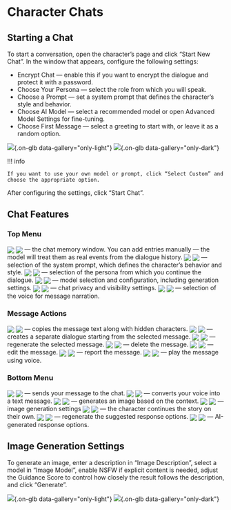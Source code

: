 # Character Chats

## Starting a Chat

To start a conversation, open the character’s page and click “Start New Chat”. In the window that appears, configure the following settings:

- Encrypt Chat — enable this if you want to encrypt the dialogue and protect it with a password.
- Choose Your Persona — select the role from which you will speak.
- Choose a Prompt — set a system prompt that defines the character’s style and behavior.
- Choose AI Model — select a recommended model or open Advanced Model Settings for fine-tuning.
- Choose First Message — select a greeting to start with, or leave it as a random option.

![](../assets/image/character/13.png#only-light){.on-glb data-gallery="only-light"}
![](../assets/image/character/13_dark.png#only-dark){.on-glb data-gallery="only-dark"}

!!! info

	If you want to use your own model or prompt, click “Select Custom” and choose the appropriate option.

After configuring the settings, click “Start Chat”.

## Chat Features

### Top Menu

<img src="../../assets/image/character/ico_1.png#only-light" style="vertical-align:middle;">
<img src="../../assets/image/character/ico_1_dark.png#only-dark" style="vertical-align:middle;">
— the chat memory window. You can add entries manually — the model will treat them as real events from the dialogue history.

<img src="../../assets/image/character/ico_2.png#only-light" style="vertical-align:middle;">
<img src="../../assets/image/character/ico_2_dark.png#only-dark" style="vertical-align:middle;">
— selection of the system prompt, which defines the character’s behavior and style.

<img src="../../assets/image/character/ico_3.png#only-light" style="vertical-align:middle;">
<img src="../../assets/image/character/ico_3_dark.png#only-dark" style="vertical-align:middle;">
— selection of the persona from which you continue the dialogue.

<img src="../../assets/image/character/ico_4.png#only-light" style="vertical-align:middle;">
<img src="../../assets/image/character/ico_4_dark.png#only-dark" style="vertical-align:middle;">
— model selection and configuration, including generation settings.

<img src="../../assets/image/character/ico_5.png#only-light" style="vertical-align:middle;">
<img src="../../assets/image/character/ico_5_dark.png#only-dark" style="vertical-align:middle;">
— chat privacy and visibility settings.

<img src="../../assets/image/character/ico_6.png#only-light" style="vertical-align:middle;">
<img src="../../assets/image/character/ico_6_dark.png#only-dark" style="vertical-align:middle;">
— selection of the voice for message narration.

### Message Actions

<img src="../../assets/image/character/ico_7.png#only-light" style="vertical-align:middle;">
<img src="../../assets/image/character/ico_7_dark.png#only-dark" style="vertical-align:middle;">
— copies the message text along with hidden characters.

<img src="../../assets/image/character/ico_8.png#only-light" style="vertical-align:middle;">
<img src="../../assets/image/character/ico_8_dark.png#only-dark" style="vertical-align:middle;">
— creates a separate dialogue starting from the selected message.

<img src="../../assets/image/character/ico_9.png#only-light" style="vertical-align:middle;">
<img src="../../assets/image/character/ico_9_dark.png#only-dark" style="vertical-align:middle;">
— regenerate the selected message.

<img src="../../assets/image/character/ico_10.png#only-light" style="vertical-align:middle;">
<img src="../../assets/image/character/ico_10_dark.png#only-dark" style="vertical-align:middle;">
— delete the message.

<img src="../../assets/image/character/ico_11.png#only-light" style="vertical-align:middle;">
<img src="../../assets/image/character/ico_11_dark.png#only-dark" style="vertical-align:middle;">
— edit the message.

<img src="../../assets/image/character/ico_12.png#only-light" style="vertical-align:middle;">
<img src="../../assets/image/character/ico_12_dark.png#only-dark" style="vertical-align:middle;">
— report the message.

<img src="../../assets/image/character/ico_13.png#only-light" style="vertical-align:middle;">
<img src="../../assets/image/character/ico_13_dark.png#only-dark" style="vertical-align:middle;">
— play the message using voice.

### Bottom Menu

<img src="../../assets/image/character/ico_14.png#only-light" style="vertical-align:middle;">
<img src="../../assets/image/character/ico_14_dark.png#only-dark" style="vertical-align:middle;">
— sends your message to the chat.

<img src="../../assets/image/character/ico_15.png#only-light" style="vertical-align:middle;">
<img src="../../assets/image/character/ico_15_dark.png#only-dark" style="vertical-align:middle;">
— converts your voice into a text message.

<img src="../../assets/image/character/ico_16.png#only-light" style="vertical-align:middle;">
<img src="../../assets/image/character/ico_16_dark.png#only-dark" style="vertical-align:middle;">
— generates an image based on the context.

<img src="../../assets/image/character/ico_17.png#only-light" style="vertical-align:middle;">
<img src="../../assets/image/character/ico_17_dark.png#only-dark" style="vertical-align:middle;">
— image generation settings

<img src="../../assets/image/character/ico_18.png#only-light" style="vertical-align:middle;">
<img src="../../assets/image/character/ico_18_dark.png#only-dark" style="vertical-align:middle;">
— the character continues the story on their own.

<img src="../../assets/image/character/ico_19.png#only-light" style="vertical-align:middle;">
<img src="../../assets/image/character/ico_19_dark.png#only-dark" style="vertical-align:middle;">
— regenerate the suggested response options.

<img src="../../assets/image/character/ico_20.png#only-light" style="vertical-align:middle;">
<img src="../../assets/image/character/ico_20_dark.png#only-dark" style="vertical-align:middle;">
— AI-generated response options.

## Image Generation Settings

To generate an image, enter a description in “Image Description”, select a model in “Image Model”, enable NSFW if explicit content is needed, adjust the Guidance Score to control how closely the result follows the description, and click “Generate”.

![](../assets/image/character/14.png#only-light){.on-glb data-gallery="only-light"}
![](../assets/image/character/14_dark.png#only-dark){.on-glb data-gallery="only-dark"}